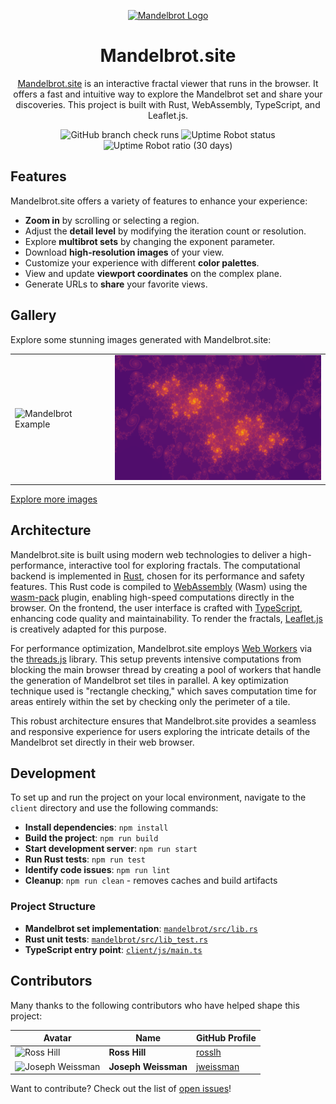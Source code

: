 <p align="center">
  <a href="https://mandelbrot.site">
    <img src="https://raw.githubusercontent.com/rosslh/mandelbrot.site/master/example-images/logo.png" height="50px" width="50px" alt="Mandelbrot Logo">
  </a>
</p>

<h1 align="center">Mandelbrot.site</h1>

<p align="center">
  <a href="https://mandelbrot.site">Mandelbrot.site</a> is an interactive fractal viewer that runs in the browser. It offers a fast and intuitive way to explore the Mandelbrot set and share your discoveries. This project is built with Rust, WebAssembly, TypeScript, and Leaflet.js.
</p>

<p align="center">
  <img src="https://img.shields.io/github/check-runs/rosslh/mandelbrot.site/master?style=flat&label=Checks" alt="GitHub branch check runs">
  <img src="https://img.shields.io/uptimerobot/status/m792388109-4c544ded2b0e440130ddd401?up_message=online&style=flat&label=Status" alt="Uptime Robot status">
  <img src="https://img.shields.io/uptimerobot/ratio/m792388109-4c544ded2b0e440130ddd401?style=flat&label=Uptime%20(1mo)" alt="Uptime Robot ratio (30 days)">
</p>

## Features

Mandelbrot.site offers a variety of features to enhance your experience:

- **Zoom in** by scrolling or selecting a region.
- Adjust the **detail level** by modifying the iteration count or resolution.
- Explore **multibrot sets** by changing the exponent parameter.
- Download **high-resolution images** of your view.
- Customize your experience with different **color palettes**.
- View and update **viewport coordinates** on the complex plane.
- Generate URLs to **share** your favorite views.

## Gallery

Explore some stunning images generated with Mandelbrot.site:

<table>
  <tr>
    <td><img src="https://raw.githubusercontent.com/rosslh/mandelbrot.site/master/example-images/mandelbrot-4.png" height="200px" alt="Mandelbrot Example"></td>
    <td><img src="https://raw.githubusercontent.com/rosslh/mandelbrot.site/master/example-images/mandelbrot-2.png" height="200px" alt="Mandelbrot Example"></td>
  </tr>
</table>

[Explore more images](/example-images)

## Architecture

Mandelbrot.site is built using modern web technologies to deliver a high-performance, interactive tool for exploring fractals. The computational backend is implemented in [Rust](https://github.com/rust-lang/rust), chosen for its performance and safety features. This Rust code is compiled to [WebAssembly](https://webassembly.org/) (Wasm) using the [wasm-pack](https://github.com/rustwasm/wasm-pack) plugin, enabling high-speed computations directly in the browser. On the frontend, the user interface is crafted with [TypeScript](https://github.com/microsoft/TypeScript), enhancing code quality and maintainability. To render the fractals, [Leaflet.js](https://github.com/Leaflet/Leaflet) is creatively adapted for this purpose.

For performance optimization, Mandelbrot.site employs [Web Workers](https://developer.mozilla.org/en-US/docs/Web/API/Web_Workers_API) via the [threads.js](https://github.com/andywer/threads.js) library. This setup prevents intensive computations from blocking the main browser thread by creating a pool of workers that handle the generation of Mandelbrot set tiles in parallel. A key optimization technique used is "rectangle checking," which saves computation time for areas entirely within the set by checking only the perimeter of a tile.

This robust architecture ensures that Mandelbrot.site provides a seamless and responsive experience for users exploring the intricate details of the Mandelbrot set directly in their web browser.

## Development

To set up and run the project on your local environment, navigate to the `client` directory and use the following commands:

- **Install dependencies**: `npm install`
- **Build the project**: `npm run build`
- **Start development server**: `npm run start`
- **Run Rust tests**: `npm run test`
- **Identify code issues**: `npm run lint`
- **Cleanup**: `npm run clean` - removes caches and build artifacts

### Project Structure

- **Mandelbrot set implementation**: [`mandelbrot/src/lib.rs`](mandelbrot/src/lib.rs)
- **Rust unit tests**: [`mandelbrot/src/lib_test.rs`](mandelbrot/src/lib_test.rs)
- **TypeScript entry point**: [`client/js/main.ts`](client/js/main.ts)

## Contributors

Many thanks to the following contributors who have helped shape this project:

| Avatar                                                                                                      | Name                | GitHub Profile                            |
| ----------------------------------------------------------------------------------------------------------- | ------------------- | ----------------------------------------- |
| <img src="https://avatars.githubusercontent.com/u/8635605?v=4" width="60" height="60" alt="Ross Hill">      | **Ross Hill**       | [rosslh](https://github.com/rosslh)       |
| <img src="https://avatars.githubusercontent.com/u/122646?v=4" width="60" height="60" alt="Joseph Weissman"> | **Joseph Weissman** | [jweissman](https://github.com/jweissman) |

Want to contribute? Check out the list of [open issues](https://github.com/rosslh/Mandelbrot.site/issues)!
